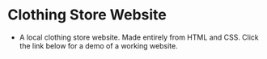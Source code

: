 # Clothing Store Website
- A local clothing store website. Made entirely from HTML and CSS. Click the link below for a demo of a working website.
